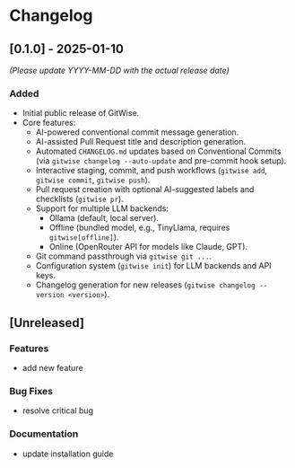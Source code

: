 # Changelog

## [0.1.0] - 2025-01-10
*(Please update YYYY-MM-DD with the actual release date)*

### Added
- Initial public release of GitWise.
- Core features:
    - AI-powered conventional commit message generation.
    - AI-assisted Pull Request title and description generation.
    - Automated `CHANGELOG.md` updates based on Conventional Commits (via `gitwise changelog --auto-update` and pre-commit hook setup).
    - Interactive staging, commit, and push workflows (`gitwise add`, `gitwise commit`, `gitwise push`).
    - Pull request creation with optional AI-suggested labels and checklists (`gitwise pr`).
    - Support for multiple LLM backends:
        - Ollama (default, local server).
        - Offline (bundled model, e.g., TinyLlama, requires `gitwise[offline]`).
        - Online (OpenRouter API for models like Claude, GPT).
    - Git command passthrough via `gitwise git ...`.
    - Configuration system (`gitwise init`) for LLM backends and API keys.
    - Changelog generation for new releases (`gitwise changelog --version <version>`).

## [Unreleased]

### Features

- add new feature

### Bug Fixes

- resolve critical bug

### Documentation

- update installation guide
